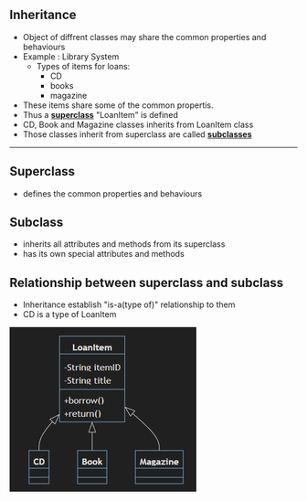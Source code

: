 ## Inheritance
- Object of diffrent classes may share the common properties and behaviours
- Example : Library System
    - Types of items for loans:
        - CD
        - books
        - magazine
- These items share some of the common propertis.
- Thus a [**superclass**](#superclass) "LoanItem" is defined
- CD, Book and Magazine classes inherits from LoanItem class
- Those classes inherit from superclass are called [**subclasses**](#subclass)
---
## Superclass 
- defines the common properties and behaviours
## Subclass
- inherits all attributes and methods from its superclass
- has its own special attributes and methods

## Relationship between superclass and subclass
- Inheritance establish "is-a(type of)" relationship to them
- CD is a type of LoanItem

![Class Diagram](img/Screenshot_20230524_100912.png)
